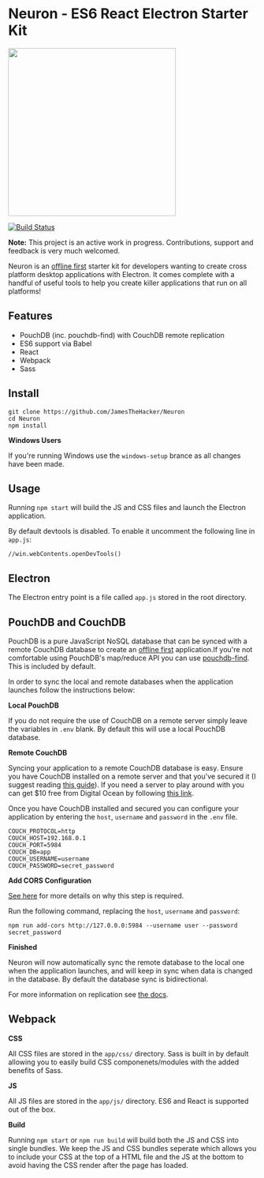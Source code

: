 Neuron - ES6 React Electron Starter Kit
=======================================

<img src="http://i.imgur.com/4IGAAU4.png" width=340>

[![Build Status](https://travis-ci.org/JamesTheHacker/Neuron.svg?branch=master)](https://travis-ci.org/JamesTheHacker/Neuron)

**Note:** This project is an active work in progress. Contributions, support and feedback is very much welcomed.

Neuron is an [offline first](http://offlinefirst.org/) starter kit for developers wanting to create cross platform desktop applications with Electron. It comes complete with a handful of useful tools to help you create killer applications that run on all platforms!

Features
--------

* PouchDB (inc. pouchdb-find) with CouchDB remote replication
* ES6 support via Babel
* React
* Webpack
* Sass

Install
-------

    git clone https://github.com/JamesTheHacker/Neuron
    cd Neuron
    npm install

**Windows Users**

If you're running Windows use the `windows-setup` brance as all changes have been made.

Usage
-----

Running `npm start` will build the JS and CSS files and launch the Electron application.

By default devtools is disabled. To enable it uncomment the following line in `app.js`:

    //win.webContents.openDevTools()

Electron
--------

The Electron entry point is a file called `app.js` stored in the root directory.

PouchDB and CouchDB
-------------------

PouchDB is a pure JavaScript NoSQL database that can be synced with a remote CouchDB database to create an [offline first](http://offlinefirst.org/) application.If you're not comfortable using PouchDB's map/reduce API you can use [pouchdb-find](https://github.com/nolanlawson/pouchdb-find). This is included by default.

In order to sync the local and remote databases when the application launches follow the instructions below:

**Local PouchDB**

If you do not require the use of CouchDB on a remote server simply leave the variables in `.env` blank. By default this will use a local PouchDB database.

**Remote CouchDB**

Syncing your application to a remote CouchDB database is easy. Ensure you have CouchDB installed on a remote server and that you've secured it (I suggest reading [this guide](http://guide.couchdb.org/draft/security.html)). If you need a server to play around with you can get $10 free from Digital Ocean by following [this link](https://m.do.co/c/dde4646baa31).

Once you have CouchDB installed and secured you can configure your application by entering the `host`, `username` and `password` in the `.env` file.

    COUCH_PROTOCOL=http
    COUCH_HOST=192.168.0.1
    COUCH_PORT=5984
    COUCH_DB=app
    COUCH_USERNAME=username
    COUCH_PASSWORD=secret_password

**Add CORS Configuration**

[See here](https://github.com/pouchdb/add-cors-to-couchdb) for more details on why this step is required.

Run the following command, replacing the `host`, `username` and `password`:

    npm run add-cors http://127.0.0.0:5984 --username user --password secret_password

**Finished**

Neuron will now automatically sync the remote database to the local one when the application launches, and will keep in sync when data is changed in the database. By default the database sync is bidirectional.

For more information on replication see [the docs](https://pouchdb.com/guides/replication.html).

Webpack
-------

**CSS**

All CSS files are stored in the `app/css/` directory. Sass is built in by default allowing you to easily build CSS componenets/modules with the added benefits of Sass.

**JS**

All JS files are stored in the `app/js/` directory. ES6 and React is supported out of the box.

**Build**

Running `npm start` or `npm run build` will build both the JS and CSS into single bundles. We keep the JS and CSS bundles seperate which allows you to include your CSS at the top of a HTML file and the JS at the bottom to avoid having the CSS render after the page has loaded.
